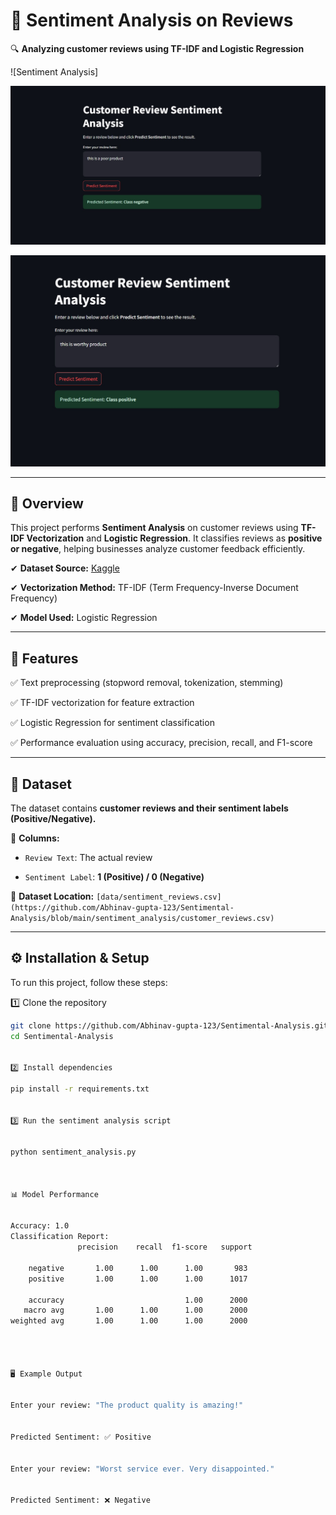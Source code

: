 # 📝 Sentiment Analysis on Reviews  


🔍 **Analyzing customer reviews using TF-IDF and Logistic Regression**  



![Sentiment Analysis]


![Negative Review](https://raw.githubusercontent.com/Abhinav-gupta-123/Sentimental-Analysis/main/sentiment_analysis/neggative%20review.jpg)

![Positive Review](https://raw.githubusercontent.com/Abhinav-gupta-123/Sentimental-Analysis/main/sentiment_analysis/possitive%20review.jpg)


---

## 📖 Overview  

This project performs **Sentiment Analysis** on customer reviews using **TF-IDF Vectorization** and **Logistic Regression**. It classifies reviews as **positive or negative**, helping businesses analyze customer feedback efficiently.  



✔ **Dataset Source:** [Kaggle](https://www.kaggle.com/)  


✔ **Vectorization Method:** TF-IDF (Term Frequency-Inverse Document Frequency)  


✔ **Model Used:** Logistic Regression  


---


## 🚀 Features  


✅ Text preprocessing (stopword removal, tokenization, stemming)  


✅ TF-IDF vectorization for feature extraction  


✅ Logistic Regression for sentiment classification  


✅ Performance evaluation using accuracy, precision, recall, and F1-score  



---


## 📂 Dataset  


The dataset contains **customer reviews and their sentiment labels (Positive/Negative).**  



🔹 **Columns:**  


- `Review Text`: The actual review

- `Sentiment Label`: **1 (Positive) / 0 (Negative)**  


📁 **Dataset Location:** `[data/sentiment_reviews.csv](https://github.com/Abhinav-gupta-123/Sentimental-Analysis/blob/main/sentiment_analysis/customer_reviews.csv)`  



---



## ⚙ Installation & Setup  


To run this project, follow these steps:  


1️⃣ Clone the repository  
```bash
git clone https://github.com/Abhinav-gupta-123/Sentimental-Analysis.git
cd Sentimental-Analysis


2️⃣ Install dependencies

pip install -r requirements.txt


3️⃣ Run the sentiment analysis script


python sentiment_analysis.py



📊 Model Performance


Accuracy: 1.0
Classification Report:
               precision    recall  f1-score   support

    negative       1.00      1.00      1.00       983
    positive       1.00      1.00      1.00      1017

    accuracy                           1.00      2000
   macro avg       1.00      1.00      1.00      2000
weighted avg       1.00      1.00      1.00      2000




🖥 Example Output


Enter your review: "The product quality is amazing!"


Predicted Sentiment: ✅ Positive


Enter your review: "Worst service ever. Very disappointed."


Predicted Sentiment: ❌ Negative






